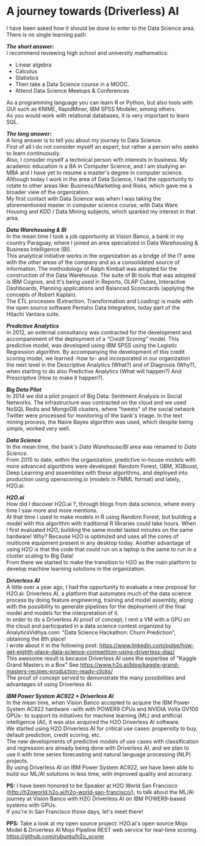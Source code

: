 # A journey towards (Driverless) AI

I have been asked how it should be done to enter to the Data Science area.  
There is no single learning path.

_**The short answer:**_  
 I recommend reviewing high school and university mathematics:  
- Linear algebra  
- Calculus  
- Statistics  
- Then take a Data Science course in a MOOC.
- Attend Data Science Meetups & Conferences  

As a programming language you can learn R or Python, but also tools with GUI such as KNIME, RapidMiner, IBM SPSS Modeler, among others.  
As you would work with relational databases, it is very important to learn SQL.  

_**The long answer:**_  
A long answer is to tell you about my journey to Data Science.  
First of all I do not consider myself an expert, but rather a person who seeks to learn continuously.  
Also, I consider myself a technical person with interests in business. My academic education is a BA in Computer Science, and I am studying an MBA and I have yet to resume a master's degree in computer science.  
Although today I work in the area of Data Science, I had the opportunity to rotate to other areas like: Business/Marketing and Risks, which gave me a broader view of the organization.  
My first contact with Data Science was when I was taking the aforementioned master in computer science course, with Data Ware Housing and KDD / Data Mining subjects, which sparked my interest in that area.  

_**Data Warehousing & BI**_  
In the mean time I took a job opportunity at Vision Banco, a bank in my country Paraguay, where I joined an area specialized in Data Warehousing & Business Intelligence (BI).  
This analytical initiative works in the organization as a bridge of the IT area with the other areas of the company and as a consolidated source of information. The methodology of Ralph Kimball was adopted for the construction of the Data Warehouse. The suite of BI tools that was adopted is IBM Cognos, and It's being used in Reports, OLAP Cubes, Interactive Dashboards, Planning applications and Balanced Scorecards (applying the concepts of Robert Kaplan).  
The ETL processes (Extraction, Transformation and Loading) is made with the open source software Pentaho Data Integration, today part of the Hitachi Vantara suite. 

_**Predictive Analytics**_  
In 2012, an external consultancy was contracted for the development and accompaniment of the deployment of a _"Credit Scoring"_ model. This predictive model, was developed using IBM SPSS using the Logistic Regression algorithm. By accompanying the development of this credit scoring model, we learned -how to- and incorporated in our organization the next level in the Descriptive Analytics (What?) and of Diagnosis (Why?), when starting to do also Predictive Analytics (What will happen?) And Prescriptive (How to make it happen?).  

_**Big Data Pilot**_  
In 2014 we did a pilot project of Big Data: Sentiment Analysis in Social Networks. The infrastructure was contracted on the cloud and we used NoSQL Redis and MongoDB clusters, where "tweets" of the social network Twitter were processed for monitoring of the bank's image. In the text mining process, the Naive Bayes algorithm was used, which despite being simple, worked very well.  

_**Data Science**_  
In the mean time, the bank's *Data Warehouse/BI* area was renamed to *Data Science*.  
From 2015 to date, within the organization, predictive in-house models with more advanced algorithms were developed: Random Forest, GBM, XGBoost, Deep Learning and assemblies with these algorithms, and deployed into production using openscoring.io (models in PMML format) and lately, H2O.ai.  

_**H2O.ai**_  
How did I discover H2O.ai ?, through blogs from data science, where every time I saw more and more mentions.  
At that time I used to make models in R using Random Forest, but building a model with this algorithm with traditional R libraries could take hours. When I first evaluated H2O, building the same model lasted minutes on the same hardware! Why? Because H2O is optimized and uses all the cores of multicore equipment present in any desktop today. Another advantage of using H2O is that the code that could run on a laptop is the same to run in a cluster scaling to Big Data!  
From there we started to make the transition to H2O as the main platform to develop machine learning solutions in the organization.  

_**Driverless AI**_  
A little over a year ago, I had the opportunity to evaluate a new proposal for H2O.ai: Driverless AI, a platform that automates much of the data science process by doing feature engineering, training and model assembly, along with the possibility to generate pipelines for the deployment of the final model and models for the interpretation of it.  
In order to do a Driverless AI proof of concept, I rent a VM with a GPU on the cloud and participated in a data science contest organized by AnalyticsVidhya.com: "Data Science Hackathon: Churn Prediction", obtaining the 8th place!  
I wrote about it in the following post: https://www.linkedin.com/pulse/how-get-eighth-place-data-science-competition-using-driverless-diaz/  
This awesome result is because Driverless AI uses the expertise of "Kaggle Grand Masters in a Box" See https://www.h2o.ai/blog/kaggle-grand-masters-recipes-production-ready-clicks/  
The proof of concept served to demonstrate the many possibilities and advantages of using Driverless AI.  

_**IBM Power System AC922 + Driverless AI**_  
In the mean time, when Vision Banco accepted to acquire the IBM Power System AC922 hardware -with with POWER9 CPUs and NVIDIA Volta GV100 GPUs- to support its initiatives for machine learning (ML) and artificial intelligence (AI), it was also acquired the H2O Driverless AI software.  
We started using H2O Driverless AI for critical use cases: propensity to buy, default prediction, credit scoring, etc.  
The new developments of predictive models of use cases with classification and regression are already being done with Driverless AI, and we plan to use it with time series forecasting and natural language processing (NLP) projects.  
By using Driverless AI on IBM Power System AC922, we have been able to build our ML/AI solutions in less time, with improved quality and accuracy.

**PS:** I have been honored to be Speaker at H2O World San Francisco (http://h2oworld.h2o.ai/h2o-world-san-francisco/), to talk about the ML/AI journey at Vision Banco with H2O Driverless AI on IBM POWER9-based systems with GPUs.  
If you're in San Francisco those days, let's meet there!  


**PPS:** Take a look at my open source project: H2O.ai's open source Mojo Model & Driverless AI Mojo Pipeline REST web service for real-time scoring. https://github.com/rubuntu/h2o_scorer